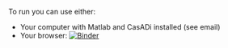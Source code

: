To run you can use either:
  - Your computer with Matlab and CasADi installed (see email)
  - Your browser: [![Binder](https://mybinder.org/badge_logo.svg)](https://mybinder.org/v2/gh/meco-group/blux2019_joris/master?filepath=ex.ipynb)
